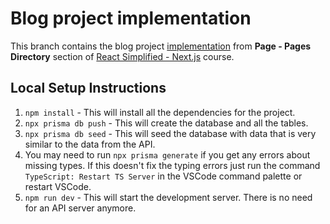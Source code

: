 # Blog project implementation
This branch contains the blog project [implementation](https://github.com/WebDevSimplified/Next.js-Simplified/tree/main/42-43-pages-blog/before) from **Page - Pages Directory** section of [React Simplified - Next.js](https://courses.webdevsimplified.com/view/courses/react-simplified-next-js/2416303-page-pages-directory/7707186-42-blog-project-introduction) course.

## Local Setup Instructions
1. `npm install` - This will install all the dependencies for the project.
2. `npx prisma db push` - This will create the database and all the tables.
3. `npx prisma db seed` - This will seed the database with data that is very similar to the data from the API.
4. You may need to run `npx prisma generate` if you get any errors about missing types. If this doesn't fix the typing errors just run the command `TypeScript: Restart TS Server` in the VSCode command palette or restart VSCode.
5. `npm run dev` - This will start the development server. There is no need for an API server anymore.
